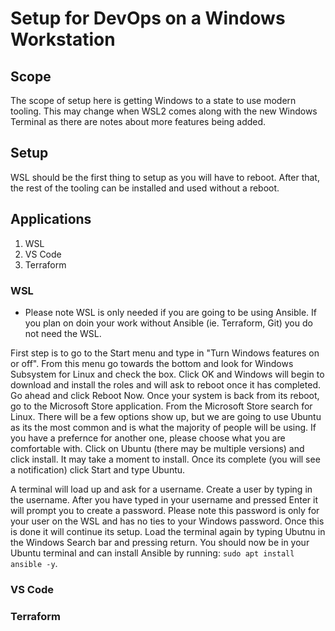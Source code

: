 # Setup for DevOps on a Windows Workstation

## Scope

The scope of setup here is getting Windows to a state to use modern tooling. This may change when WSL2 comes along with the new Windows Terminal as there are notes about more features being added.

## Setup

WSL should be the first thing to setup as you will have to reboot. After that, the rest of the tooling can be installed and used without a reboot.

## Applications

1. WSL
2. VS Code
3. Terraform

### WSL

* Please note WSL is only needed if you are going to be using Ansible. If you plan on doin your work without Ansible (ie. Terraform, Git) you do not need the WSL.

First step is to go to the Start menu and type in "Turn Windows features on or off". From this menu go towards the bottom and look for Windows Subsystem for Linux and check the box. Click OK and Windows will begin to download and install the roles and will ask to reboot once it has completed. Go ahead and click Reboot Now. Once your system is back from its reboot, go to the Microsoft Store application. From the Microsoft Store search for Linux. There will be a few options show up, but we are going to use Ubuntu as its the most common and is what the majority of people will be using. If you have a prefernce for another one, please choose what you are comfortable with. Click on Ubuntu (there may be multiple versions) and click install. It may take a moment to install. Once its complete (you will see a notification) click Start and type Ubuntu. 

A terminal will load up and ask for a username. Create a user by typing in the username. After you have typed in your username and pressed Enter it will prompt you to create a password. Please note this password is only for your user on the WSL and has no ties to your Windows password. Once this is done it will continue its setup. Load the terminal again by typing Ubutnu in the Windows Search bar and pressing return. You should now be in your Ubuntu terminal and can install Ansible by running: `sudo apt install ansible -y`.

### VS Code

### Terraform
